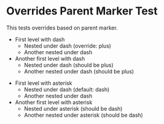 # Overrides Parent Marker Test

This tests overrides based on parent marker.

- First level with dash
  + Nested under dash (override: plus)
  + Another nested under dash
- Another first level with dash
  * Nested under dash (should be plus)
  * Another nested under dash (should be plus)

* First level with asterisk
  - Nested under dash (default: dash)
  - Another nested under dash
* Another first level with asterisk
  * Nested under asterisk (should be dash)
  * Another nested under asterisk (should be dash)
